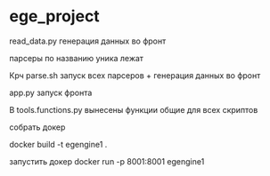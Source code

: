 # ege_project

read_data.py генерация данных во фронт

парсеры по названию уника лежат

Крч parse.sh запуск всех парсеров + генерация данных во фронт

app.py запуск фронта

В tools.functions.py вынесены функции общие для всех скриптов

собрать докер

docker build -t egengine1 .

запустить докер
docker run -p 8001:8001 egengine1 
